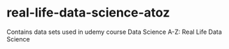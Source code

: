# real-life-data-science-atoz
Contains data sets used in udemy course Data Science A-Z: Real Life Data Science
